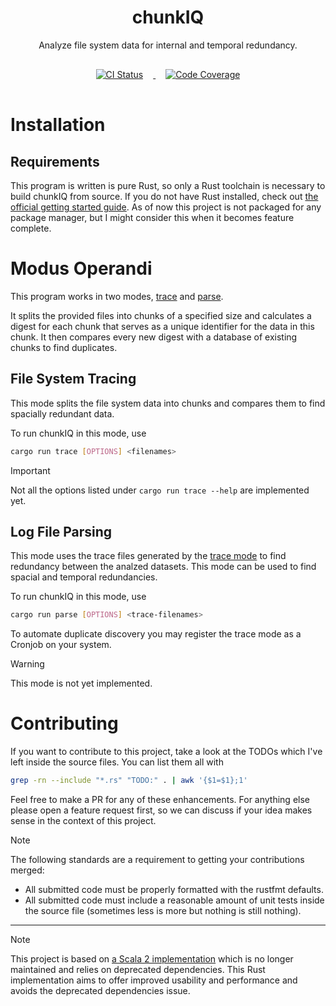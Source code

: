 <div align="center">
    <h1>chunkIQ</h1>
    <p>Analyze file system data for internal and temporal redundancy.</p>
</div>

<div align="center">
    <a href="https://github.com/inverted-tree/chunkIQ/actions/workflows/test.yml">
        <img src="https://github.com/inverted-tree/chunkIQ/actions/workflows/test.yml/badge.svg" alt="CI Status" style="padding: 16px;">
    </a>
    <a href="https://codecov.io/gh/inverted-tree/chunkIQ">
      <img src="https://codecov.io/gh/inverted-tree/chunkIQ/branch/main/graph/badge.svg" alt="Code Coverage" style="padding: 16px;"/>
    </a>
</div>

# Installation
## Requirements
This program is written is pure Rust, so only a Rust toolchain is necessary to build chunkIQ from source. If you do not have Rust installed, check out [the official getting started guide](https://www.rust-lang.org/learn/get-started). As of now this project is not packaged for any package manager, but I might consider this when it becomes feature complete.

# Modus Operandi
This program works in two modes, [trace](#file-system-tracing) and [parse](#log-file-parsing).

It splits the provided files into chunks of a specified size and calculates a digest for each chunk that serves as a unique identifier for the data in this chunk. It then compares every new digest with a database of existing chunks to find duplicates.

## File System Tracing
This mode splits the file system data into chunks and compares them to find spacially redundant data.

To run chunkIQ in this mode, use
```sh
cargo run trace [OPTIONS] <filenames>
```

> [!IMPORTANT]
> Not all the options listed under `cargo run trace --help` are implemented yet.

## Log File Parsing
This mode uses the trace files generated by the [trace mode](#file-system-tracing) to find redundancy between the analzed datasets. This mode can be used to find spacial and temporal redundancies.

To run chunkIQ in this mode, use
```sh
cargo run parse [OPTIONS] <trace-filenames>
```

To automate duplicate discovery you may register the trace mode as a Cronjob on your system.

> [!WARNING]
> This mode is not yet implemented.

# Contributing
If you want to contribute to this project, take a look at the TODOs which I've left inside the source files. You can list them all with
```sh
grep -rn --include "*.rs" "TODO:" . | awk '{$1=$1};1'
```

Feel free to make a PR for any of these enhancements. For anything else please open a feature request first, so we can discuss if your idea makes sense in the context of this project.

> [!NOTE]
> The following standards are a requirement to getting your contributions merged:
> - All submitted code must be properly formatted with the rustfmt defaults.
> - All submitted code must include a reasonable amount of unit tests inside the source file (sometimes less is more but nothing is still nothing).

---

> [!NOTE]
> This project is based on [a Scala 2 implementation](https://github.com/dmeister/fs-c/tree/master) which is no longer maintained and relies on deprecated dependencies. This Rust implementation aims to offer improved usability and performance and avoids the deprecated dependencies issue.

